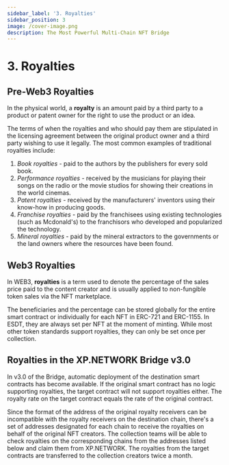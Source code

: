 ```yaml
---
sidebar_label: '3. Royalties'
sidebar_position: 3
image: /cover-image.png
description: The Most Powerful Multi-Chain NFT Bridge
---
```


# 3. Royalties

## Pre-Web3 Royalties

In the physical world, a **royalty** is an amount paid by a third party to a product or patent owner for the right to use the product or an idea.

The terms of when the royalties and who should pay them are stipulated in the licensing agreement between the original product owner and a third party wishing to use it legally. The most common examples of traditional royalties include:

1. *Book royalties* - paid to the authors by the publishers for every sold book.
2. *Performance royalties* - received by the musicians for playing their songs on the radio or the movie studios for showing their creations in the world cinemas.
3. *Patent royalties* - received by the manufacturers' inventors using their know-how in producing goods.
4. *Franchise royalties* - paid by the franchisees using existing technologies (such as Mcdonald's) to the franchisors who developed and popularized the technology.
5. *Mineral royalties* - paid by the mineral extractors to the governments or the land owners where the resources have been found.

## Web3 Royalties

In WEB3, **royalties** is a term used to denote the percentage of the sales price paid to the content creator and is usually applied to non-fungible token sales via the NFT marketplace.

The beneficiaries and the percentage can be stored globally for the entire smart contract or individually for each NFT in ERC-721 and ERC-1155. In ESDT, they are always set per NFT at the moment of minting. While most other token standards support royalties, they can only be set once per collection.

## Royalties in the XP.NETWORK Bridge v3.0

In v3.0 of the Bridge, automatic deployment of the destination smart contracts has become available. If the original smart contract has no logic supporting royalties, the target contract will not support royalties either. The royalty rate on the target contract equals the rate of the original contract.

Since the format of the address of the original royalty receivers can be incompatible with the royalty receivers on the destination chain, there's a set of addresses designated for each chain to receive the royalties on behalf of the original NFT creators. The collection teams will be able to check royalties on the corresponding chains from the addresses listed below and claim them from XP.NETWORK. The royalties from the target contracts are transferred to the collection creators twice a month.

<!-- ## Royalties receiving addresses

|Logo|Blockchain|Address|
|:-:|:-:|:-:|
|<img src="../../../assets/chain/Etherium.svg" class="inline" />| Ethereum | 
|<img src="../../../assets/chain/Binance.svg" class="inline" />| BSC | 
|<img src="../../../assets/chain/Polygon.svg" class="inline" />| Polygon | 
|<img src="../../../assets/chain/Avalanche.svg" class="inline" />| Avalanche | 
|<img src="../../../assets/chain/Moonbeam.svg" class="inline" />| Moonbeam | 
|<img src="../../../assets/chain/Fantom.svg" class="inline" />| Fantom | 
|<img src="../../../assets/chain/ton.svg" class="inline" width="30"/>| TON| EQDrnj9utjwCfDQ1OPKwqUwCbr9wMRM1s4Yk1jKtaMO9Udqf| -->